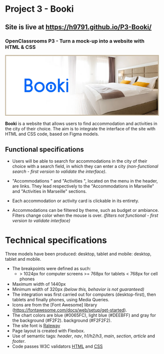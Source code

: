 # Project 3 - Booki
## Site is live at https://h9791.github.io/P3-Booki/

### OpenClassrooms P3 - Turn a mock-up into a website with HTML & CSS

![Banner](images/readme/Banner-Booki.webp)

**Booki** is a website that allows users to find accommodation and activities in the city of their choice.
The aim is to integrate the interface of the site with HTML and CSS code, based on Figma models.

## Functional specifications
* Users will be able to search for accommodations in the city of their choice with a search field, in which they can enter a city *(non-functional search - first version to validate the interface)*.

* "Accommodations " and "Activities ", located on the menu in the header, are links. They lead respectively to the "Accommodations in Marseille" and "Activities in Marseille" sections.

* Each accommodation or activity card is clickable in its entirety.

* Accommodations can be filtered by theme, such as budget or ambiance. Filters change color when the mouse is over. *(filters not functional - first version to validate interface)*

# Technical specifications
Three models have been produced: desktop, tablet and mobile: desktop, tablet and mobile.
* The breakpoints were defined as such:
  * \> 1024px for computer screens
  \>= 768px for tablets
  \< 768px for cell phones
* Maximum width of 1440px
* Minimum width of 320px *(below this, behavior is not guaranteed)*
* The integration was first carried out for computers (desktop-first), then tablets and finally phones, using Media Queries.
* Icons are from the [Font Awesome] library (https://fontawesome.com/docs/web/setup/get-started).
* The chart colors are blue (#0065FC), light blue (#DEEBFF) and gray for the background (#F2F2).
background (#F2F2F2).
* The site font is [Raleway](https://fonts.google.com/specimen/Raleway)
* Page layout is created with Flexbox.
* Use of semantic tags: *header*, *nav*, *h1/h2/h3*, *main*, *section*, *article* and *footer*.
* Code passes W3C validators [HTML](https://validator.w3.org/) and [CSS](https://jigsaw.w3.org/css-validator/)
